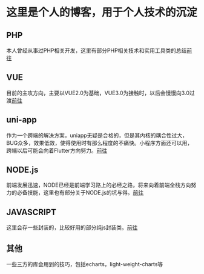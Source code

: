 # 这里是个人的博客，用于个人技术的沉淀

## PHP

本人曾经从事过PHP相关开发，这里有部分PHP相关技术和实用工具类的总结[前往](/PHP/index)

## VUE

目前的主攻方向，主要以VUE2.0为基础，VUE3.0为接触时，以后会慢慢向3.0过渡[前往](/VUE/index)

## uni-app

作为一个跨端的解决方案，uniapp无疑是合格的，但是其内核的耦合性过大，BUG众多，效果低效，使得使用时有那么程度的不痛快。小程序方面还可以用，跨端以后可能会向着Flutter方向努力。[前往](/uniapp/index)

## NODE.js

前端发展迅速，NODE已经是前端学习路上的必经之路，将来向着前端全栈方向努力的必备技能，这里也有部分关于NODE.js的坑与得。[前往](/node/index)

## JAVASCRIPT

这里会存一些封装的，比较好用的部分纯js封装类。[前往](/javascript/index)

## 其他

一些三方的库会用到的技巧，包括echarts，light-weight-charts等